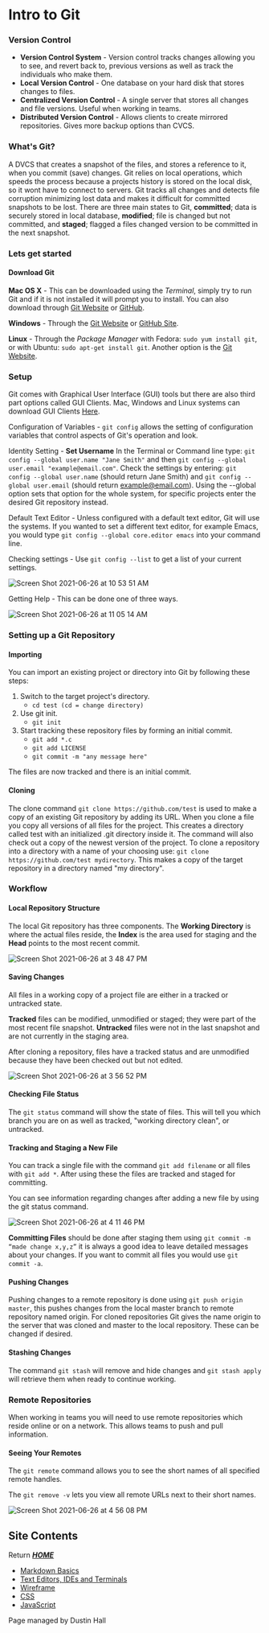 # Intro to Git
### Version Control 

* **Version Control System** - Version control tracks changes allowing you to see, and revert back to, previous versions as well as track the individuals who make them.
* **Local Version Control** - One database on your hard disk that stores changes to files.
* **Centralized Version Control** - A single server that stores all changes and file versions. Useful when working in teams.
* **Distributed Version Control** - Allows clients to create mirrored repositories. Gives more backup options than CVCS.

### What's Git?
A DVCS that creates a snapshot of the files, and stores a reference to it, when you commit (save) changes. Git relies on local operations, which speeds the process because a projects history is stored on the local disk, so it wont have to connect to servers. Git tracks all changes and detects file corruption minimizing lost data and makes it difficult for committed snapshots to be lost. There are three main states to Git, **committed**; data is securely stored in local database, **modified**; file is changed but not committed, and **staged**; flagged a files changed version to be committed in the next snapshot.

### Lets get started
#### Download Git

**Mac OS X** - This can be downloaded using the *Terminal*, simply try to run Git and if it is not installed it will prompt you to install. You can also download through [Git Website](http://git-scm.com/download/mac) or [GitHub](http://mac.github.com). 

**Windows** - Through the [Git Website](http://git-scm.com/download/win) or [GitHub Site](http://windows.github.com/).

**Linux** - Through the *Package Manager* with Fedora: `sudo yum install git`, or with Ubuntu: `sudo apt-get install git`. Another option is the [Git Website](http://git-scm.com/download/linux).

### Setup

Git comes with Graphical User Interface (GUI) tools but there are also third part options called GUI Clients. Mac, Windows and Linux systems can download GUI Clients [Here](https://git-scm.com/downloads/guis).

Configuration of Variables - `git config` allows the setting of configuration variables that control aspects of Git's operation and look. 

Identity Setting - **Set Username** In the Terminal or Command line type: `git config --global user.name "Jane Smith"` and then `git config --global user.email "example@email.com"`. Check the settings by entering: `git config --global user.name` (should return Jane Smith) and `git config --global user.email` (should return example@email.com). Using the --global option sets that option for the whole system, for specific projects enter the desired Git repository instead.  

Default Text Editor - Unless configured with a default text editor, Git will use the systems. If you wanted to set a different text editor, for example Emacs, you would type `git config --global core.editor emacs` into your command line.  

Checking settings - Use `git config --list` to get a list of your current settings. 

![Screen Shot 2021-06-26 at 10 53 51 AM](https://user-images.githubusercontent.com/84751034/123517003-ee6f0f80-d66c-11eb-9f71-f715f5e33b2d.png)

Getting Help - This can be done one of three ways.

![Screen Shot 2021-06-26 at 11 05 14 AM](https://user-images.githubusercontent.com/84751034/123517346-71449a00-d66e-11eb-90b4-3d0312b0f9fc.png)

### Setting up a Git Repository
#### Importing 

You can import an existing project or directory into Git by following these steps:

1. Switch to the target project's directory. 
   - `cd test (cd = change directory)`
2. Use git init.
   - `git init`
3. Start tracking these repository files by forming an initial commit.
   - `git add *.c`
   - `git add LICENSE`
   - `git commit -m "any message here"`

The files are now tracked and there is an initial commit. 

#### Cloning

The clone command `git clone https://github.com/test` is used to make a copy of an existing Git repository by adding its URL. When you clone a file you copy all versions of all files for the project. This creates a directory called test with an initialized .git directory inside it. The command will also check out a copy of the newest version of the project. To clone a repository into a directory with a name of your choosing use: `git clone https://github.com/test mydirectory`. This makes a copy of the target repository in a directory named "my directory".  

### Workflow
#### Local Repository Structure

The local Git repository has three components. The **Working Directory** is where the actual files reside, the **Index** is the area used for staging and the **Head** points to the most recent commit.

![Screen Shot 2021-06-26 at 3 48 47 PM](https://user-images.githubusercontent.com/84751034/123524118-1de64200-d696-11eb-9d02-bef312da53dd.png)

#### Saving Changes 

All files in a working copy of a project file are either in a tracked or untracked state. 

**Tracked** files can be modified, unmodified or staged; they were part of the most recent file snapshot. **Untracked** files were not in the last snapshot and are not currently in the staging area. 

After cloning a repository, files have a tracked status and are unmodified because they have been checked out but not edited. 

![Screen Shot 2021-06-26 at 3 56 52 PM](https://user-images.githubusercontent.com/84751034/123524287-32770a00-d697-11eb-8c3c-ce8f55cee553.png)

#### Checking File Status

The `git status` command will show the state of files. This will tell you which branch you are on as well as tracked, "working directory clean", or untracked.  

#### Tracking and Staging a New File 

You can track a single file with the command `git add filename` or all files with `git add *`. After using these the files are tracked and staged for committing.  

You can see information regarding changes after adding a new file by using the git status command. 

![Screen Shot 2021-06-26 at 4 11 46 PM](https://user-images.githubusercontent.com/84751034/123524573-4f144180-d699-11eb-952a-f506c7f84f34.png)

**Committing Files** should be done after staging them using `git commit -m “made change x,y,z”` it is always a good idea to leave detailed messages about your changes. If you want to commit all files you would use `git commit -a`.

#### Pushing Changes 

Pushing changes to a remote repository is done using `git push origin master`, this pushes changes from the local master branch to remote repository named origin. For cloned repositories Git gives the name origin to the server that was cloned and master to the local repository. These can be changed if desired.

#### Stashing Changes

The command `git stash` will remove and hide changes and `git stash apply` will retrieve them when ready to continue working. 

### Remote Repositories

When working in teams you will need to use remote repositories which reside online or on a network. This allows teams to push and pull information. 

#### Seeing Your Remotes

The `git remote` command allows you to see the short names of all specified remote handles. 

The `git remove -v` lets you view all remote URLs next to their short names. 

![Screen Shot 2021-06-26 at 4 56 08 PM](https://user-images.githubusercontent.com/84751034/123525539-7b32c100-d69f-11eb-8edf-c6ed761f21fa.png)




## Site Contents 
Return [**_HOME_**](https://DustinHall.github.io/reading-notes)
* [Markdown Basics](https://dustinhall.github.io/reading-notes/markdown)
* [Text Editors, IDEs and Terminals](https://dustinhall.github.io/reading-notes/text-editor)
* [Wireframe](https://dustinhall.github.io/reading-notes/wireframe-html)
* [CSS](https://dustinhall.github.io/reading-notes/css)
* [JavaScript](https://dustinhall.github.io/reading-notes/javascript) 

<footer>
    <p> Page managed by Dustin Hall </p> 
</footer>
